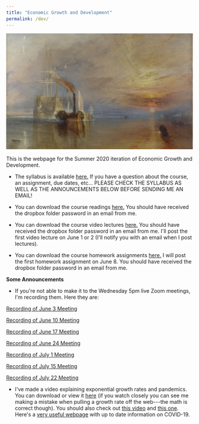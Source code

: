 ```yaml
---
title: "Economic Growth and Development"
permalink: /dev/
---
```


![fighting_temaraire](/assets/images/fighting_temaraire.png)

This is the webpage for the Summer 2020 iteration of Economic Growth and Development.


* The syllabus is available [here.](https://www.dropbox.com/s/tvza0zf55greix1/Dev_Su20_webpage.pdf?dl=0) If you have a question about the course, an assignment, due dates, etc... PLEASE CHECK THE SYLLABUS AS WELL AS THE ANNOUNCEMENTS BELOW BEFORE SENDING ME AN EMAIL!

* You can download the course readings [here.](https://www.dropbox.com/sh/zvm69x14dy7735t/AAA_00pDvTh9AIJdMajA3ntSa?dl=0) You should have received the dropbox folder password in an email from me.

* You can download the course video lectures [here.](https://www.dropbox.com/sh/k11t3wafszcgp74/AADNtQRMxEkyECyL4l6wetNja?dl=0) You should have received the dropbox folder password in an email from me.  I'll post the first video lecture on June 1 or 2 (I'll notify you with an email when I post lectures).

* You can download the course homework assignments [here.](https://www.dropbox.com/sh/9xw47rsxqhov36l/AABCKZdv4jw890-adRrYEu_8a?dl=0) I will post the first homework assignment on June 8. You should have received the dropbox folder password in an email from me.

**Some Announcements**

* If you're not able to make it to the Wednesday 5pm live Zoom meetings, I'm recording them. Here they are:

[Recording of June 3 Meeting](https://gmu.zoom.us/rec/share/_PJqD7D8yWlOaKPs72KEGagbOr31X6a80yhM8_JYzkZoSBXGWdk6wpUn0eJqhX8m?startTime=1591217917000)

[Recording of June 10 Meeting](https://gmu.zoom.us/rec/share/3dBXIorsqXNJaZ3z53z5VqIdTq38T6a80SQfqfIMy0s_BxGf4Q_J3V1o1_OeaMvy?startTime=1591822253000)

[Recording of June 17 Meeting](https://gmu.zoom.us/rec/share/w_NkAIvK_0JJTLfQ-GyFW_UmM6v_eaa81yRPrPAIy0wJJdln-KgHo7Oe5Dlcuxl7?startTime=1592427399000)

[Recording of June 24 Meeting](https://gmu.zoom.us/rec/share/x-hxA-237U9JZK_0tlDZeYcgMZ7qT6a81SUeqfFfzE2aYS_F58HrOw8uGj9qMzRG)

[Recording of July 1 Meeting](https://gmu.zoom.us/rec/share/65RzPZX60F1JHtKd-B34C_N4Joi1X6a80SUdqaUJnhpasJ9UOiQiDzSmmNEmI0Qo)

[Recording of July 15 Meeting](https://gmu.zoom.us/rec/share/9MxKMbr9035JHbfEq0L1VZN-B6jBX6a82nUcrPsEmE44sQUo_ZuQMIYAhRmpujK5)

[Recording of July 22 Meeting](https://gmu.zoom.us/rec/share/4s0vIJ_q0WhIaJXGzm6HS68cN7zgT6a8hHce-PpexE4dBp4R-TgKf1Ip39w1XhzQ)

* I've made a video explaining exponential growth rates and pandemics. You can download or view it [here](https://zoom.us/rec/share/7PZWDuvUzXtJaIHR6Uf1fPN-E6bMX6a8hiEcrKIKzE_VrOotYsrTinvI7ccKYTAB) (if you watch closely you can see me making a mistake when pulling a growth rate off the web---the math is correct though). You should also check out [this video](https://youtu.be/Kas0tIxDvrg) and [this one](https://www.youtube.com/watch?v=gxAaO2rsdIs&feature=emb_logo). Here's a [very useful webpage](https://ourworldindata.org/coronavirus) with up to date information on COVID-19.
